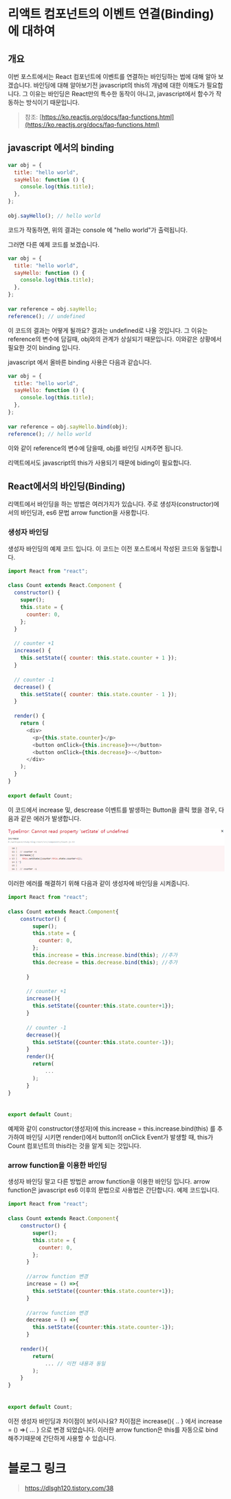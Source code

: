 # 리액트 컴포넌트의 이벤트 연결(Binding)에 대하여

## 개요

이번 포스트에서는 React 컴포넌트에 이벤트를 연결하는 바인딩하는 법에 대해 알아 보겠습니다.
바인딩에 대해 알아보기전 javascript의 this의 개념에 대한 이해도가 필요합니다. 그 이유는 바인딩은 React만의 특수한 동작이 아니고, javascript에서 함수가 작동하는 방식이기 때문입니다.

> 참조: [https://ko.reactjs.org/docs/faq-functions.html](https://ko.reactjs.org/docs/faq-functions.html)

## javascript 에서의 binding

```js
var obj = {
  title: "hello world",
  sayHello: function () {
    console.log(this.title);
  },
};

obj.sayHello(); // hello world
```

코드가 작동하면, 위의 결과는 console 에 "hello world"가 출력됩니다.

그러면 다른 예제 코드를 보겠습니다.

```js
var obj = {
  title: "hello world",
  sayHello: function () {
    console.log(this.title);
  },
};

var reference = obj.sayHello;
reference(); // undefined
```

이 코드의 결과는 어떻게 될까요?
결과는 undefined로 나올 것입니다. 그 이유는 reference의 변수에 담길때, obj와의 관계가 상실되기 때문입니다.
이와같은 상황에서 필요한 것이 binding 입니다.

javascript 에서 올바른 binding 사용은 다음과 같습니다.

```js
var obj = {
  title: "hello world",
  sayHello: function () {
    console.log(this.title);
  },
};

var reference = obj.sayHello.bind(obj);
reference(); // hello world
```

이와 같이 reference의 변수에 담을때, obj를 바인딩 시켜주면 됩니다.

리액트에서도 javascript의 this가 사용되기 때문에 biding이 필요합니다.

## React에서의 바인딩(Binding)

리액트에서 바인딩을 하는 방법은 여러가지가 있습니다.
주로 생성자(constructor)에서의 바인딩과, es6 문법 arrow function을 사용합니다.

### 생성자 바인딩

생성자 바인딩의 예제 코드 입니다. 이 코드는 이전 포스트에서 작성된 코드와 동일합니다.

```js
import React from "react";

class Count extends React.Component {
  constructor() {
    super();
    this.state = {
      counter: 0,
    };
  }

  // counter +1
  increase() {
    this.setState({ counter: this.state.counter + 1 });
  }

  // counter -1
  decrease() {
    this.setState({ counter: this.state.counter - 1 });
  }

  render() {
    return (
      <div>
        <p>{this.state.counter}</p>
        <button onClick={this.increase}>+</button>
        <button onClick={this.decrease}>-</button>
      </div>
    );
  }
}

export default Count;
```

이 코드에서 increase 및, descrease 이벤트를 발생하는 Button을 클릭 했을 경우, 다음과 같은 에러가 발생합니다.

![image](./images/error1.png)

이러한 에러를 해결하기 위해 다음과 같이 생성자에 바인딩을 시켜줍니다.

```js
import React from "react";

class Count extends React.Component{
    constructor() {
        super();
        this.state = {
          counter: 0,
        };
        this.increase = this.increase.bind(this); //추가
        this.decrease = this.decrease.bind(this); //추가

      }

      // counter +1
      increase(){
        this.setState({counter:this.state.counter+1});
      }

      // counter -1
      decrease(){
        this.setState({counter:this.state.counter-1});
      }
      render(){
        return(
            ...
        );
      }
}


export default Count;
```

예제와 같이 constructor(생성자)에 this.increase = this.increase.bind(this) 를 추가하여 바인딩 시키면 render()에서 button의 onClick Event가 발생할 때, this가 Count 컴포넌트의 this라는 것을 알게 되는 것입니다.

### arrow function을 이용한 바인딩

생성자 바인딩 말고 다른 방법은 arrow function을 이용한 바인딩 입니다.
arrow function은 javascript es6 이후의 문법으로 사용법은 간단합니다.
예제 코드입니다.

```js
import React from "react";

class Count extends React.Component{
    constructor() {
        super();
        this.state = {
          counter: 0,
        };
      }

      //arrow function 변경
      increase = () =>{
        this.setState({counter:this.state.counter+1});
      }

      //arrow function 변경
      decrease = () =>{
        this.setState({counter:this.state.counter-1});
      }

    render(){
        return(
            ... // 이전 내용과 동일
        );
    }
}


export default Count;
```

이전 생성자 바인딩과 차이점이 보이시나요?
차이점은 increase(){ .. } 에서 increase = () =>{ ... } 으로 변경 되었습니다.
이러한 arrow function은 this를 자동으로 bind 해주기때문에 간단하게 사용할 수 있습니다.

# 블로그 링크

> https://dlsgh120.tistory.com/38
